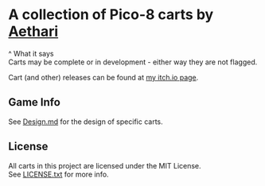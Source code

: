 # A collection of Pico-8 carts by [Aethari](https://github.com/Aethari)
^ What it says  
Carts may be complete or in development - either way they are not flagged.  

Cart (and other) releases can be found at [my itch.io page](https://aethari.itch.io).

## Game Info
See [Design.md](Design.md) for the design of specific carts.

## License
All carts in this project are licensed under the MIT License.  
See [LICENSE.txt](LICENSE.txt) for more info.
